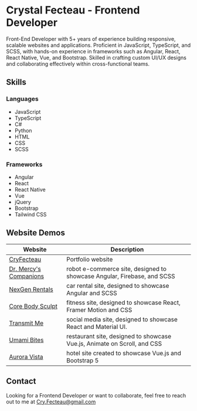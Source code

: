 # Crystal Fecteau - Frontend Developer

Front-End Developer with 5+ years of experience building responsive, scalable websites and applications. Proficient in JavaScript, TypeScript, and SCSS, with hands-on experience in frameworks such as Angular, React, React Native, Vue, and Bootstrap. Skilled in crafting custom UI/UX designs and collaborating effectively within cross-functional teams.

## Skills
### Languages                              
  - JavaScript                                    
  - TypeScript                                     
  - C#                                       
  - Python                                         
  - HTML                                              
  - CSS                                               
  - SCSS      

### Frameworks                      
  -  Angular                         
  -  React                           
  -  React Native                    
  -  Vue                             
  -  jQuery   
  -  Bootstrap                       
  -  Tailwind CSS                     


## Website Demos
| Website                   | Description                          |
| -------------------------- | ------------------------------- |
| [CryFecteau](https://cryfecteau.github.io/CryFecteau/) | Portfolio website |
| [Dr. Mercy's Companions](https://cryfecteau.github.io/DrMercysCompanions) | robot e-commerce site, designed to showcase Angular, Firebase, and SCSS |
| [NexGen Rentals](https://cryfecteau.github.io/NexGen-Rentals/) | car rental site, designed to showcase Angular and SCSS |
| [Core Body Sculpt](https://cryfecteau.github.io/Core-Body-Sculpt/)| fitness site, designed to showcase React, Framer Motion and CSS  |
| [Transmit Me](https://cryfecteau.github.io/Transmit-Me/) | social media site, designed to showcase React and Material UI. |
| [Umami Bites](https://cryfecteau.github.io/umami-bites/) | restaurant site, designed to showcase Vue.js, Animate on Scroll, and CSS |
| [Aurora Vista](https://cryfecteau.github.io/aurora-vista/) | hotel site created to showcase Vue.js and Bootstrap 5 |

## Contact
Looking for a Frontend Developer or want to collaborate, feel free to reach out to me at Cry.Fecteau@gmail.com








